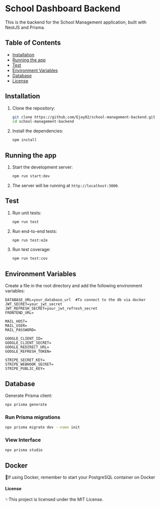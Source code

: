 # School Dashboard Backend

This is the backend for the School Management application, built with NestJS and Prisma.

## Table of Contents

- [Installation](#installation)
- [Running the app](#running-the-app)
- [Test](#test)
- [Environment Variables](#environment-variables)
- [Database](#database)
- [License](#license)

## Installation

1. Clone the repository:

   ```sh
   git clone https://github.com/Ejay02/school-management-backend.git
   cd school-management-backend
   ```

2. Install the dependencies:

   ```sh
   npm install
   ```

## Running the app

1. Start the development server:

   ```sh
   npm run start:dev
   ```

2. The server will be running at `http://localhost:3000`.

## Test

1. Run unit tests:

   ```sh
   npm run test
   ```

2. Run end-to-end tests:

   ```sh
   npm run test:e2e
   ```

3. Run test coverage:

   ```sh
   npm run test:cov
   ```

## Environment Variables

Create a file in the root directory and add the following environment variables:

```env
DATABASE_URL=your_database_url  #To connect to the db via docker
JWT_SECRET=your_jwt_secret
JWT_REFRESH_SECRET=your_jwt_refresh_secret
FRONTEND_URL= 

MAIL_HOST=
MAIL_USER=
MAIL_PASSWORD=

GOOGLE_CLIENT_ID=
GOOGLE_CLIENT_SECRET=
GOOGLE_REDIRECT_URL=
GOOGLE_REFRESH_TOKEN=

STRIPE_SECRET_KEY=
STRIPE_WEBHOOK_SECRET=
STRIPE_PUBLIC_KEY=
```

## Database

Generate Prisma client:

```sh
npx prisma generate
```

### Run Prisma migrations

```sh
npx prisma migrate dev --name init
```

### View Interface

```sh
npx prisma studio
```

## Docker

💭If using Docker, remember to start your PostgreSQL container on Docker

#### License

✨This project is licensed under the MIT License.

